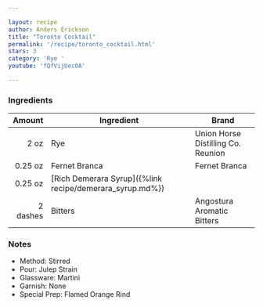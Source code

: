```yaml
---

layout: recipe
author: Anders Erickson
title: "Toronto Cocktail"
permalink: '/recipe/toronto_cocktail.html'
stars: 3
category: 'Rye '
youtube: 'fQfVijUec0A'

---
```


### Ingredients

| Amount  | Ingredient               | Brand                                   |
| -------: | -------------------------------------------------------- | ---------------------------------- |
|     2 oz | Rye                                                      | Union Horse Distilling Co. Reunion |
|  0.25 oz | Fernet Branca                                            | Fernet Branca                      |
|  0.25 oz | [Rich Demerara Syrup]({%link recipe/demerara_syrup.md%}) |
| 2 dashes | Bitters                                                  | Angostura Aromatic Bitters         |

### Notes

- Method: Stirred
- Pour: Julep Strain
- Glassware: Martini
- Garnish: None
- Special Prep: Flamed Orange Rind

